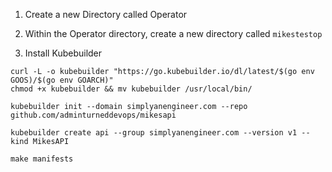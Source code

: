 1. Create a new Directory called Operator

2. Within the Operator directory, create a new directory called `mikestestop`

3. Install Kubebuilder
```
curl -L -o kubebuilder "https://go.kubebuilder.io/dl/latest/$(go env GOOS)/$(go env GOARCH)"
chmod +x kubebuilder && mv kubebuilder /usr/local/bin/
```

```
kubebuilder init --domain simplyanengineer.com --repo github.com/adminturneddevops/mikesapi
```

```
kubebuilder create api --group simplyanengineer.com --version v1 --kind MikesAPI
```

```
make manifests
```